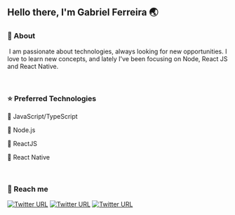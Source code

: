 ## Hello there, I'm Gabriel Ferreira 🌏

### 💬 About

&nbsp;I am passionate about technologies, always looking for new opportunities. I love to learn new concepts, and lately I've been focusing on Node, React JS and React Native.

&nbsp;
&nbsp;
### ⭐️ Preferred Technologies

📍 JavaScript/TypeScript

📍 Node.js

📍 ReactJS

📍 React Native

&nbsp;
### 🔭 Reach me

[![Twitter URL](https://img.shields.io/twitter/url?label=LinkedIn&logo=linkedin&style=social&url=https%3A%2F%2Fwww.linkedin.com%2Fin%2Fgabriel-ferreira-2801691a1)](https://linkedin.com/in/gabriel-ferreira-2801691a1)
[![Twitter URL](https://img.shields.io/twitter/url?label=email&logo=gmail&style=social&url=http%3A%2F%2Fmailto%3Agabriel.ferreira.itba%40gmail.com)](mailto:gabriel.ferreira.itba@gmail.com)
[![Twitter URL](https://img.shields.io/twitter/url?label=Instagram&logo=Instagram&style=social&url=https%3A%2F%2Finstagram.com%2Fgabriel.itba)](https://instagram.com/gabriel.itba)
